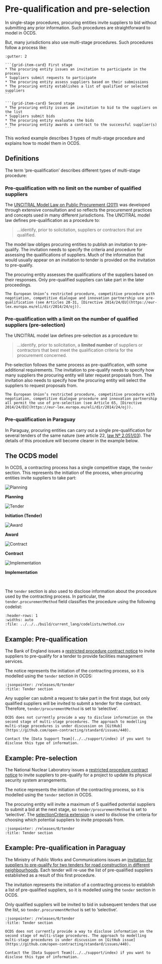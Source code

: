 # Pre-qualification and pre-selection

In single-stage procedures, procuring entities invite suppliers to bid without submitting any prior information.  Such procedures are straightforward to model in OCDS.

But, many jurisdictions also use multi-stage procedures. Such procedures follow a process like:

````{grid} 1 2 2 2
:gutter: 2

```{grid-item-card} First stage
* The procuring entity issues an invitation to participate in the process
* Suppliers submit requests to participate
* The procuring entity assess suppliers based on their submissions
* The procuring entity establishes a list of qualified or selected suppliers
```

```{grid-item-card} Second stage
* The procuring entity issues an invitation to bid to the suppliers on the list
* Suppliers submit bids
* The procuring entity evaluates the bids
* The procuring entity awards a contract to the successful supplier(s)
```

````

This worked example describes 3 types of multi-stage procedure and explains how to model them in OCDS.

## Definitions

The term ‘pre-qualification’ describes different types of multi-stage procedure:

### Pre-qualification with no limit on the number of qualified suppliers

The [UNCITRAL Model Law on Public Procurement (2011)](https://uncitral.un.org/en/texts/procurement/modellaw/public_procurement) was developed through extensive consultation and so reflects the procurement practices and concepts used in many different jurisdictions. The UNCITRAL model law defines pre-qualification as a procedure to:

> ...identify, prior to solicitation, suppliers or contractors that are qualified.

The model law obliges procuring entities to publish an invitation to pre-qualify. The invitation needs to specify the criteria and procedure for assessing the qualifications of suppliers. Much of the information that would usually appear on an invitation to tender is provided on the invitation to pre-qualify.

The procuring entity assesses the qualifications of the suppliers based on their responses. Only pre-qualified suppliers can take part in the later proceedings.

```{note}
The European Union’s restricted procedure, competitive procedure with negotiation, competitive dialogue and innovation partnership use pre-qualification (see Articles 28-31, [Directive 2014/24/EU](https://eur-lex.europa.eu/eli/dir/2014/24/oj)).
```

### Pre-qualification with a limit on the number of qualified suppliers (pre-selection)

The UNCITRAL model law defines pre-selection as a procedure to:

> ...identify, prior to solicitation, a **limited number** of suppliers or contractors that best meet the qualification criteria for the procurement concerned.

Pre-selection follows the same process as pre-qualification, with some additional requirements. The invitation to pre-qualify needs to specify how many suppliers the procuring entity will later request proposals from. The invitation also needs to specify how the procuring entity will select the suppliers to request proposals from.

```{note}
The European Union’s restricted procedure, competitive procedure with negotiation, competitive dialogue procedure and innovation partnership all permit the use of pre-selection (see Article 65, [Directive 2014/24/EU](https://eur-lex.europa.eu/eli/dir/2014/24/oj)).
```

### Pre-qualification in Paraguay

In Paraguay, procuring entities can carry out a single pre-qualification for several tenders of the same nature (see article 22, [law Nº 2.051/03](https://www.contrataciones.gov.py/documentos/download/marco-legal/12760)). The details of this procedure will become clearer in the example below.

## The OCDS model

In OCDS, a contracting process has a single competitive stage, the `tender` section. This represents the initiation of the process, when procuring entities invite suppliers to take part:

<div style="width:100%">

<div class="process-table">

![Planning](../../_static/svg/grey_planning.svg)

**Planning**

</div>

<div class="process-table">

![Tender](../../_static/svg/green_tendering.svg)

**Initiation (Tender)**

</div>

<div class="process-table">

![Award](../../_static/svg/grey_awarded.svg)

**Award**

</div>

<div class="process-table">

![Contract](../../_static/svg/grey_signed.svg)

**Contract**

</div>

<div class="process-table">

![Implementation](../../_static/svg/grey_implementation.svg)

**Implementation**

</div>

</div>
<br clear="all"/>

The `tender` section is also used to disclose information about the procedure used by the contracting process. In particular, the `tender.procurementMethod` field classifies the procedure using the following codelist:

```{csv-table-no-translate}
:header-rows: 1
:widths: auto
:file: ../../../build/current_lang/codelists/method.csv
```

## Example: Pre-qualification

The Bank of England issues a [restricted procedure contract notice](https://ted.europa.eu/udl?uri=TED:NOTICE:90873-2019:TEXT:EN:HTML) to invite suppliers to pre-qualify for a tender to provide facilities management services.

The notice represents the initiation of the contracting process, so it is modelled using the `tender` section in OCDS:

```{jsoninclude} ../../examples/pre-qualification/pre-qualification_tender.json
:jsonpointer: /releases/0/tender
:title: Tender section
```

Any supplier can submit a request to take part in the first stage, but only qualified suppliers will be invited to submit a tender for the contract. Therefore, `tender/procurementMethod` is set to ‘selective’.

```{note}
OCDS does not currently provide a way to disclose information on the second stage of multi-stage procedures. The approach to modelling multi-stage procedures is under discussion on [GitHub](https://github.com/open-contracting/standard/issues/440).

Contact the [Data Support Team](../../support/index) if you want to disclose this type of information.
```

## Example: Pre-selection

The National Nuclear Laboratory issues a [restricted procedure contract notice](https://ted.europa.eu/udl?uri=TED:NOTICE:28681-2020:TEXT:EN:HTML&src=0) to invite suppliers to pre-qualify for a project to update its physical security system arrangements.

The notice represents the initiation of the contracting process, so it is modelled using the `tender` section in OCDS.

The procuring entity will invite a maximum of 5 qualified potential suppliers to submit a bid at the next stage, so `tender/procurementMethod` is set to ‘selective’. The [selectionCriteria extension](https://extensions.open-contracting.org/en/extensions/selectionCriteria/master/) is used to disclose the criteria for choosing which potential suppliers to invite proposals from.

```{jsoninclude} ../../examples/pre-qualification/pre-selection_tender.json
:jsonpointer: /releases/0/tender
:title: Tender section
```

## Example: Pre-qualification in Paraguay

The Ministry of Public Works and Communications issues an [invitation for suppliers to pre-qualify for two tenders for road construction in different neighbourhoods](https://contrataciones.gov.py/licitaciones/convocatoria/338229-servicios-consultoria-estudios-factibilidad-diseno-final-ingenieria-tramos-caminos-1/precalificacion.html). Each tender will re-use the list of pre-qualified suppliers established as a result of this first procedure.

The invitation represents the initiation of a contracting process to establish a list of pre-qualified suppliers, so it is modelled using the `tender` section in OCDS.

Only qualified suppliers will be invited to bid in subsequent tenders that use the list, so `tender.procurementMethod` is set to ‘selective’.

```{jsoninclude} ../../examples/pre-qualification/pre-qualification_paraguay.json
:jsonpointer: /releases/0/tender
:title: Tender section
```

```{note}
OCDS does not currently provide a way to disclose information on the second stage of multi-stage procedures. The approach to modelling multi-stage procedures is under discussion on [GitHub issue](https://github.com/open-contracting/standard/issues/440).

Contact the [Data Support Team](../../support/index) if you want to disclose this type of information.
```
